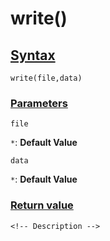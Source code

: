 # write()

<!-- Description -->

## [Syntax]()

    write(file,data)

### [Parameters]()

`file`

`*`: **Default Value** 

`data`

`*`: **Default Value** 


### [Return value]()


<!-- ## [Examples]() -->
<!--  -->
    <!-- Description -->
<!--  -->
<!-- ## [See also]() -->
<!--  -->
<!-- -   [link]() -->
